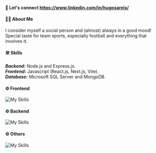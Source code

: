 #### 🔗 Let's connect https://www.linkedin.com/in/hugosareis/

#### 👦🏻 About Me
I consider myself a social person and (almost) always in a good mood!  
Special taste for team sports, especially football and everything that involves it.  

#### 🛠️ Skills
***Backend:*** Node.js and Express.js.  
***Frontend:*** Javascript (React.js, Next.js, Vite).  
***Database:*** Microsoft SQL Server and MongoDB.

<!-- #### 💼 Professional Opportunities
I'm looking for challenges and opportunities allowing my continuous learning, even if it's not within my comfort area. -->

#### ⚙️ Frontend
![My Skills](https://skillicons.dev/icons?i=html,css,js,ts,react,nextjs,vite,tailwind&perline=4)  

#### ⚙️ Backend
![My Skills](https://skillicons.dev/icons?i=nodejs,expressjs,mysql,mongodb)  

#### ⚙️ Others  
![My Skills](https://skillicons.dev/icons?i=cs,dotnet,php)  

<!-- ![Anurag's GitHub stats](https://github-readme-stats.vercel.app/api?username=hreis00&show_icons=true&theme=radical) -->
<!-- ![Top Langs](https://github-readme-stats.vercel.app/api/top-langs/?username=hreis00&layout=compact&theme=radical) -->

